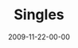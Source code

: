 ---
layout: message
category: message
series: "Typecast"
title: "Singles"
date: 2009-11-22-00-00
message_id: 591
audio: "http://s3.amazonaws.com/crossroads-media/messages/audio/Typecast2.mp3"
audio-duration: "41:16"
notes-description: "Being single can be a blessing. Brian Tome and a panel of single people discuss the nature of being single and what God says about it."
notes: "http://s3.amazonaws.com/crossroads-media/documents/SN_11_21-22_09.pdf"
notes-title: "Singles (Study Notes)"
program: "http://s3.amazonaws.com/crossroads-media/documents/11_21-22_09Program.pdf"
description: "Being single can be a blessing. Brian Tome and a panel of single people discuss the nature of being single and what God says about it."
video: "http://s3.amazonaws.com/crossroads-media/messages/video/Typecast2.mp4"
video-duration: "41:16"
yt-embed-url: "//www.youtube.com/embed/EY86IDnwPl4"
video-image: "http://s3.amazonaws.com/crossroads-media/images/Typecast2-still.jpg"
tag: 
 - dating
 - single
 - tome
explicit: false
---